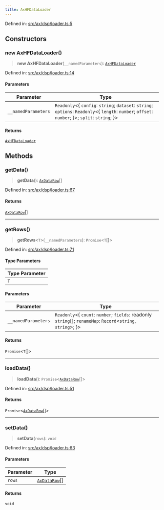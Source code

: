 ```yaml
---
title: AxHFDataLoader
---
```


Defined in: [src/ax/dsp/loader.ts:5](#apidocs/httpsgithubcomax-llmaxblob3b79ada8d723949fcd8a76c2b6f48cf69d8394f8srcaxdsploadertsl5)

## Constructors

<a id="Constructors"></a>

### new AxHFDataLoader()

> **new AxHFDataLoader**(`__namedParameters`): [`AxHFDataLoader`](#apidocs/classaxhfdataloader)

Defined in: [src/ax/dsp/loader.ts:14](#apidocs/httpsgithubcomax-llmaxblob3b79ada8d723949fcd8a76c2b6f48cf69d8394f8srcaxdsploadertsl14)

#### Parameters

| Parameter | Type |
| ------ | ------ |
| `__namedParameters` | `Readonly`\<\{ `config`: `string`; `dataset`: `string`; `options`: `Readonly`\<\{ `length`: `number`; `offset`: `number`; \}\>; `split`: `string`; \}\> |

#### Returns

[`AxHFDataLoader`](#apidocs/classaxhfdataloader)

## Methods

<a id="getData"></a>

### getData()

> **getData**(): [`AxDataRow`](#apidocs/typealiasaxdatarow)[]

Defined in: [src/ax/dsp/loader.ts:67](#apidocs/httpsgithubcomax-llmaxblob3b79ada8d723949fcd8a76c2b6f48cf69d8394f8srcaxdsploadertsl67)

#### Returns

[`AxDataRow`](#apidocs/typealiasaxdatarow)[]

***

<a id="getRows"></a>

### getRows()

> **getRows**\<`T`\>(`__namedParameters`): `Promise`\<`T`[]\>

Defined in: [src/ax/dsp/loader.ts:71](#apidocs/httpsgithubcomax-llmaxblob3b79ada8d723949fcd8a76c2b6f48cf69d8394f8srcaxdsploadertsl71)

#### Type Parameters

| Type Parameter |
| ------ |
| `T` |

#### Parameters

| Parameter | Type |
| ------ | ------ |
| `__namedParameters` | `Readonly`\<\{ `count`: `number`; `fields`: readonly `string`[]; `renameMap`: `Record`\<`string`, `string`\>; \}\> |

#### Returns

`Promise`\<`T`[]\>

***

<a id="loadData"></a>

### loadData()

> **loadData**(): `Promise`\<[`AxDataRow`](#apidocs/typealiasaxdatarow)[]\>

Defined in: [src/ax/dsp/loader.ts:51](#apidocs/httpsgithubcomax-llmaxblob3b79ada8d723949fcd8a76c2b6f48cf69d8394f8srcaxdsploadertsl51)

#### Returns

`Promise`\<[`AxDataRow`](#apidocs/typealiasaxdatarow)[]\>

***

<a id="setData"></a>

### setData()

> **setData**(`rows`): `void`

Defined in: [src/ax/dsp/loader.ts:63](#apidocs/httpsgithubcomax-llmaxblob3b79ada8d723949fcd8a76c2b6f48cf69d8394f8srcaxdsploadertsl63)

#### Parameters

| Parameter | Type |
| ------ | ------ |
| `rows` | [`AxDataRow`](#apidocs/typealiasaxdatarow)[] |

#### Returns

`void`

